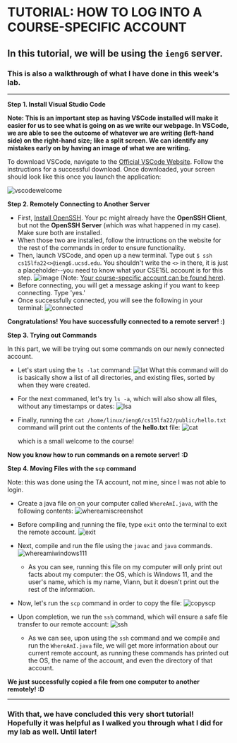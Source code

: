 # **TUTORIAL: HOW TO LOG INTO A COURSE-SPECIFIC ACCOUNT**
## In this tutorial, we will be using the `ieng6` server.
### This is also a walkthrough of what I have done in this week's lab.
--- 

**Step 1. Install Visual Studio Code**

**Note: This is an important step as having VSCode installed will make it easier for us to see what is going on as we write our webpage. In VSCode, we are able to see the outcome of whatever we are writing (left-hand side) on the right-hand size; like a split screen. We can identify any mistakes early on by having an image of what we are writing.**


To download VSCode, navigate to the [Official VSCode Website](https://code.visualstudio.com/). Follow the instructions for a successful download. Once downloaded, your screen should look like this once you launch the application: 


![vscodewelcome](https://user-images.githubusercontent.com/114317681/193370733-f3212edb-8ef7-4cd9-a5b0-dad23dc5c785.png)


**Step 2. Remotely Connecting to Another Server**

* First, [Install OpenSSH](https://learn.microsoft.com/en-us/windows-server/administration/openssh/openssh_install_firstuse?tabs=gui). Your pc might already have the **OpenSSH Client**, but not the **OpenSSH Server** (which was what happened in my case). Make sure both are installed. 
* When those two are installed, follow the intructions on the website for the rest of the commands in order to ensure functionality. 
* Then, launch VSCode, and open up a new terminal. Type out `$ ssh cs15lfa22<>@ieng6.ucsd.edu`. You shouldn't write the `<>` in there, it is just a placeholder--you need to know what your CSE15L account is for this step.
![image](https://user-images.githubusercontent.com/114317681/195715324-3035097d-add9-4fdc-bde9-2ec73fb0012d.png)
(Note: [Your course-specific account can be found here](https://sdacs.ucsd.edu/~icc/index.php)). 
* Before connecting, you will get a message asking if you want to keep connecting. Type 'yes.'
* Once successfully connected, you will see the following in your terminal: 
![connected](https://user-images.githubusercontent.com/114317681/193378097-43708c5d-5b2f-4818-9e84-019c8b79a190.png)

**Congratulations! You have successfully connected to a remote server! :)**

**Step 3. Trying out Commands**


In this part, we will be trying out some commands on our newly connected account. 
* Let's start using the `ls -lat` command: 
![lat](https://user-images.githubusercontent.com/114317681/193378307-47c7752c-0120-40af-bdee-2df10f34dfd0.png)
What this command will do is basically show a list of all directories, and existing files, sorted by when they were created. 
* For the next commaned, let's try `ls -a`, which will also show all files, without any timestamps or dates: 
![lsa](https://user-images.githubusercontent.com/114317681/193378808-5cdf958e-f46b-4422-b162-82de3728b536.png)
* Finally, running the `cat /home/linux/ieng6/cs15lfa22/public/hello.txt` command will print out the contents of the **hello.txt** file: 
![cat](https://user-images.githubusercontent.com/114317681/193378864-6aac4d81-ac3b-4c77-afa5-deb012ad8184.png)

    which is a small welcome to the course! 

**Now you know how to run commands on a remote server! :D** 

**Step 4. Moving Files with the `scp` command** 

Note: this was done using the TA account, not mine, since I was not able to login. 

* Create a java file on on your computer called `WhereAmI.java`, with the following contents: 
![whereamiscreenshot](https://user-images.githubusercontent.com/114317681/193379109-50bd8803-e9f9-4944-8ec9-95f931ce49d6.png)

* Before compiling and running the file, type `exit` onto the terminal to exit the remote account. ![exit](https://user-images.githubusercontent.com/114317681/193379255-77e261b6-70a5-4e2c-9d74-b48b6d87deeb.png)

* Next, compile and run the file using the `javac` and `java` commands.
![whereamiwindows111](https://user-images.githubusercontent.com/114317681/193394054-4046ac41-5440-4197-a489-d9c87c36218b.png)
    - As you can see, running this file on my computer will only print out facts about my computer: the OS, which is Windows 11, and the user's name, which is my name, Viann, but it doesn't print out the rest of the information. 

* Now, let's run the `scp` command in order to copy the file:
![copyscp](https://user-images.githubusercontent.com/114317681/193394516-0baf5622-a6db-4f33-b813-c4fd2a0fe696.png)
* Upon completion, we run the `ssh` command, which will ensure a safe file transfer to our remote account: 
![ssh](https://user-images.githubusercontent.com/114317681/193394562-2bc84a92-b462-4ea3-859c-63342d37d19c.png)
    - As we can see, upon using the `ssh` command and we compile and run the `WhereAmI.java` file, we will get more information about our current remote account, as running these commands has printed out the OS, the name of the account, and even the directory of that account. 

**We just successfully copied a file from one computer to another remotely! :D**


---

### With that, we have concluded this very short tutorial! Hopefully it was helpful as I walked you through what I did for my lab as well. Until later! 

















